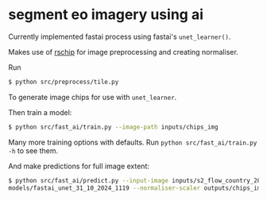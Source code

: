 # segment eo imagery using ai
Currently implemented fastai process using fastai's `unet_learner()`.

Makes use of [rschip](https://github.com/tomwilsonsco/rs-chip) for image preprocessing and creating normaliser.

Run 
```bash
$ python src/preprocess/tile.py
```
To generate image chips for use with `unet_learner`.

Then train a model:
```bash
$ python src/fast_ai/train.py --image-path inputs/chips_img
```
Many more training options with defaults. Run `python src/fast_ai/train.py -h` to see them.

And make predictions for full image extent:
```bash
$ python src/fast_ai/predict.py --input-image inputs/s2_flow_country_2023_06_16.tif --trained-model 
models/fastai_unet_31_10_2024_1119 --normaliser-scaler outputs/chips_img/s2_flow_country_2023_06_16_normaliser.pkl
```


